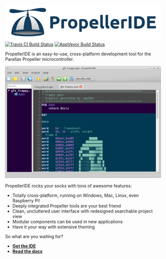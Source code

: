 ![logo](icons/logo.png)
[![Travis CI Build Status](https://travis-ci.org/parallaxinc/PropellerIDE.svg?branch=master)](https://travis-ci.org/parallaxinc/PropellerIDE) [![AppVeyor Build Status](https://ci.appveyor.com/api/projects/status/2gj0hjoqjau9is4b?svg=true)](https://ci.appveyor.com/project/bweir/propelleride)

PropellerIDE is an easy-to-use, cross-platform development tool for the Parallax Propeller microcontroller.

![](screenshots/dusk.png)

PropellerIDE rocks your socks with tons of awesome features:

* Totally cross-platform, running on Windows, Mac, Linux, even Raspberry Pi!
* Deeply integrated Propeller tools are your best friend
* Clean, uncluttered user interface with redesigned searchable project view
* Modular components can be used in new applications
* Have it your way with extensive theming

So what are you waiting for?

- **[Get the IDE](http://developer.parallax.com/projects/propelleride/)**
- **[Read the docs](doc/README.md)**
